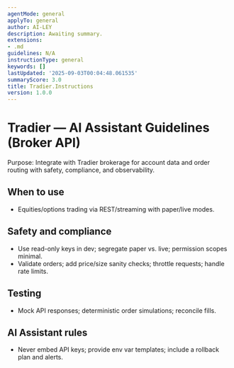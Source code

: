 ```yaml
---
agentMode: general
applyTo: general
author: AI-LEY
description: Awaiting summary.
extensions:
- .md
guidelines: N/A
instructionType: general
keywords: []
lastUpdated: '2025-09-03T00:04:48.061535'
summaryScore: 3.0
title: Tradier.Instructions
version: 1.0.0
---
```


# Tradier — AI Assistant Guidelines (Broker API)

Purpose: Integrate with Tradier brokerage for account data and order routing with safety, compliance, and observability.

## When to use
- Equities/options trading via REST/streaming with paper/live modes.

## Safety and compliance
- Use read-only keys in dev; segregate paper vs. live; permission scopes minimal.
- Validate orders; add price/size sanity checks; throttle requests; handle rate limits.

## Testing
- Mock API responses; deterministic order simulations; reconcile fills.

## AI Assistant rules
- Never embed API keys; provide env var templates; include a rollback plan and alerts.